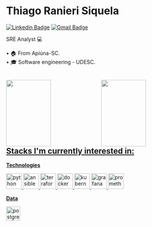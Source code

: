 # Thiago Ranieri Siquela

[![Linkedin Badge](https://img.shields.io/badge/-LinkedIn-blue?style=for-the-badge&logo=Linkedin&logoColor=white&link=https://www.linkedin.com/in/guilhermelange/)](https://www.linkedin.com/in/thiago-ranieri-siquela-991824211/)
[![Gmail Badge](https://img.shields.io/badge/-Gmail-c14438?style=for-the-badge&logo=Gmail&logoColor=white&link=mailto:tsiquela28@gmail.com)](mailto:tsiquela28@gmail.com)

<p>
  SRE Analyst 💻
</p>
• 🏠 From Apiúna-SC.<br/>
• 🎓 Software engineering - UDESC.
<br/>
<br/>
<br/>
<div>
  <a href="https://github.com/tsiquela28">
  <img height="180em" style="width: 49%; float: left; margin: none;" src="https://github-readme-stats.vercel.app/api?username=tsiquela28&show_icons=true&theme=dracula&include_all_commits=true&count_private=true"/>
  <img height="180em" style="width: 49%; float: right; margin: none;"  src="https://github-readme-stats.vercel.app/api/top-langs/?username=tsiquela28&count_private=true&layout=compact&langs_count=7&theme=dracula"/>
</div>
  
## Stacks I'm currently interested in:

**Technologies**
<p>
<img title="Python" height="42" src="https://img.icons8.com/color/50/000000/python.png" alt="python"/>
<img title="Ansible" height="42" src="https://img.icons8.com/color/48/000000/ansible.png" alt="ansible"/>
<img title="Terraform" height="42" src="https://img.icons8.com/color/48/000000/terraform.png" alt="terraform"/>
<img title="Docker" height="42" src="https://img.icons8.com/color/48/000000/docker.png" alt="docker"/>
<img title="Kubernetes" height="42" src="https://img.icons8.com/color/48/000000/kubernetes.png" alt="kubernetes"/>
<img title="Grafana" height="42" src="https://img.icons8.com/color/48/000000/grafana.png" alt="grafana"/>
<img title="Prometheus" height="42" src="https://img.icons8.com/color/48/000000/prometheus.png" alt="prometheus"/>
</p>

**Data**
<p>
<img title="PostgreSQL" height="38" src="https://cdn.iconscout.com/icon/free/png-256/postgresql-8-1175119.png" alt="postgresql"/>
</p>
